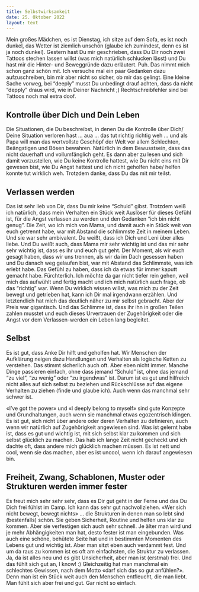 ```yaml
---
title: Selbstwirksamkeit
date: 25. Oktober 2022
layout: text
---
```



Mein großes Mädchen, es ist Dienstag, ich sitze auf dem Sofa, es ist noch dunkel, das Wetter ist ziemlich unschön (glaube ich zumindest, denn es ist ja noch dunkel). Gestern hast Du mir geschrieben, dass Du Dir noch zwei Tattoos stechen lassen willst (was mich natürlich schlucken lässt) und Du hast mir die Hinter- und Beweggründe dazu erläutert. Puh. Das nimmt mich schon ganz schön mit. Ich versuche mal ein paar Gedanken dazu aufzuschreiben, bin mir aber nicht so sicher, ob mir das gelingt. Eine kleine Sache vorweg, bei “deeply” musst Du unbedingt drauf achten, dass da nicht “depply” draus wird, wie in Deiner Nachricht ;) Rechtschreibfehler sind bei Tattoos noch mal extra doof. 

## Kontrolle über Dich und Dein Leben

Die Situationen, die Du beschreibst, in denen Du die Kontrolle über Dich/ Deine Situation verloren hast … aua … das tut richtig richtig weh … und als Papa will man das wertvollste Geschöpf der Welt vor allem Schlechten, Beängstigen und Bösen bewahren. Natürlich in dem Bewusstsein, dass das nicht dauerhaft und vollumfänglich geht. Es dann aber zu lesen und sich damit vorzustellen, wie Du keine Kontrolle hattest, wie Du nicht eins mit Dir gewesen bist, wie Du Angst hattest und ich nicht geholfen habe/ helfen konnte tut wirklich weh. Trotzdem danke, dass Du das mit mir teilst.

## Verlassen werden
Das ist sehr lieb von Dir, dass Du mir keine “Schuld” gibst. Trotzdem weiß ich natürlich, dass mein Verhalten ein Stück weit Auslöser für dieses Gefühl ist, für die Angst verlassen zu werden und den Gedanken “ich bin nicht genug”. Die Zeit, wo ich mich von Mama, und damit auch ein Stück weit von euch getrennt habe, war mit Abstand die schlimmste Zeit in meinem Leben. Und sie war sehr ambivalent. Du weißt, dass ich Dich und Leni über alles liebe. Und Du weißt auch, dass Mama mir sehr wichtig ist und das mir sehr sehr wichtig ist, dass es ihr und euch gut geht. Der Moment, als wir euch gesagt haben, dass wir uns trennen, als wir da im Dach gesessen haben und Du danach weg gelaufen bist, war mit Abstand das Schlimmste, was ich erlebt habe. Das Gefühl zu haben, dass ich da etwas für immer kaputt gemacht habe. Fürchterlich. Ich möchte da gar nicht tiefer rein gehen, weil mich das aufwühlt und fertig macht und ich mich natürlich auch frage, ob das “richtig” war. Wenn Du wirklich wissen willst, was mich zu der Zeit bewegt und getrieben hat, kann ich Dir mal irgendwann erzählen. Und letztendlich hat mich das deutlich näher zu mir selbst gebracht. Aber der Preis war gigantisch. Und das Schlimme ist, dass ihr ihn in großen Teilen zahlen musstet und euch dieses Urvertrauen der Zugehörigkeit oder die Angst vor dem Verlassen-werden ein Leben lang begleitet.

## Selbst
Es ist gut, dass Anke Dir hilft und geholfen hat. Wir Menschen der Aufklärung neigen dazu Handlungen und Verhalten als logische Ketten zu verstehen. Das stimmt sicherlich auch oft. Aber eben nicht immer. Manche Dinge passieren einfach, ohne dass jemand “Schuld” ist, ohne das jemand “zu viel”, “zu wenig” oder “zu irgendwas” ist. Darum ist es gut und hilfreich nicht alles auf sich selbst zu beziehen und Rückschlüsse auf das eigene Verhalten zu ziehen (finde und glaube ich). Auch wenn das manchmal sehr schwer ist. 

«I’ve got the power» und «I deeply belong to myself» sind gute Konzepte und Grundhaltungen, auch wenn sie manchmal etwas egozentrisch klingen. Es ist gut, sich nicht über andere oder deren Verhalten zu definieren, auch wenn wir natürlich auf Zugehörigkeit angewiesen sind. Was ist gelernt habe ist, dass es gut und wichtig ist, mit sich selbst klar zu kommen und sich selbst glücklich zu machen. Das hab ich lange Zeit nicht gecheckt und ich dachte oft, dass andere mich glücklich machen müssen. Es ist nett und cool, wenn sie das machen, aber es ist uncool, wenn ich darauf angewiesen bin.

## Freiheit, Zwang, Schablonen, Muster oder Strukturen werden immer fester
Es freut mich sehr sehr sehr, dass es Dir gut geht in der Ferne und das Du Dich frei fühlst im Camp. Ich kann das sehr gut nachvollziehen. «Wer sich nicht bewegt, bewegt nichts» … die Strukturen in denen man so lebt sind (bestenfalls) schön. Sie geben Sicherheit, Routine und helfen uns klar zu kommen. Aber sie verfestigen sich auch sehr schnell. Je älter man wird und je mehr Abhängigkeiten man hat, desto fester ist man eingebunden. Was auch eine schöne, behütete Seite hat und in bestimmten Momenten des Lebens gut und wichtig ist. Aber man sitzt eben auch verdammt fest. Und um da raus zu kommen ist es oft am einfachsten, die Struktur zu verlassen. Ja, da ist alles neu und es gibt Unsicherheit, aber man ist (erstmal) frei. Und das fühlt sich gut an, I know! :) Gleichzeitig hat man manchmal ein schlechtes Gewissen, nach dem Motto «darf sich das so gut anfühlen?». Denn man ist ein Stück weit auch den Menschen entfleucht, die man liebt. Man fühlt sich aber frei und gut. Gar nicht so einfach.
